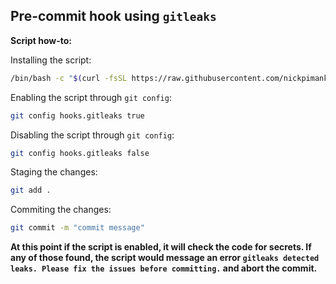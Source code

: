 ## Pre-commit hook using `gitleaks`

**Script how-to:**

Installing the script:
```bash
/bin/bash -c "$(curl -fsSL https://raw.githubusercontent.com/nickpimankov/gitleaks/main/pre-commit-hook.sh)"
```
Enabling the script through `git config`:
```bash
git config hooks.gitleaks true
```
Disabling the script through `git config`:
```bash
git config hooks.gitleaks false
```
Staging the changes:
```bash
git add .
```
Commiting the changes:
```bash
git commit -m "commit message"
```

**At this point if the script is enabled, it will check the code for secrets. If any of those found, the script would message an error `gitleaks detected leaks. Please fix the issues before committing.` and abort the commit.**
